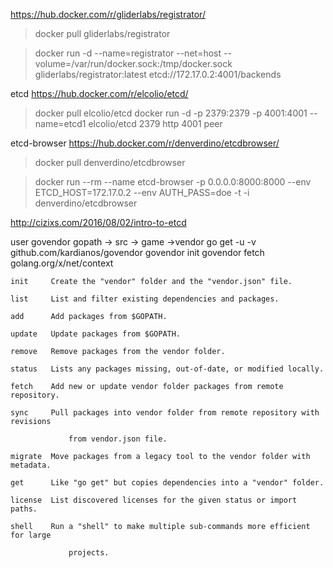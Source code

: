 https://hub.docker.com/r/gliderlabs/registrator/
>docker pull gliderlabs/registrator

>docker run -d  --name=registrator --net=host  --volume=/var/run/docker.sock:/tmp/docker.sock  gliderlabs/registrator:latest etcd://172.17.0.2:4001/backends


etcd  https://hub.docker.com/r/elcolio/etcd/
>docker pull elcolio/etcd
>docker run -d -p 2379:2379 -p 4001:4001 --name=etcd1 elcolio/etcd  2379 http 4001 peer

etcd-browser https://hub.docker.com/r/denverdino/etcdbrowser/
> docker pull denverdino/etcdbrowser

>docker run --rm --name etcd-browser -p 0.0.0.0:8000:8000 --env ETCD_HOST=172.17.0.2 --env AUTH_PASS=doe -t -i denverdino/etcdbrowser

http://cizixs.com/2016/08/02/intro-to-etcd

user govendor
gopath -> src -> game ->vendor
go get -u -v github.com/kardianos/govendor 
govendor init
govendor fetch golang.org/x/net/context


    init     Create the "vendor" folder and the "vendor.json" file.

    list     List and filter existing dependencies and packages.

    add      Add packages from $GOPATH.

    update   Update packages from $GOPATH.

    remove   Remove packages from the vendor folder.

    status   Lists any packages missing, out-of-date, or modified locally.

    fetch    Add new or update vendor folder packages from remote repository.

    sync     Pull packages into vendor folder from remote repository with revisions

                 from vendor.json file.

    migrate  Move packages from a legacy tool to the vendor folder with metadata.

    get      Like "go get" but copies dependencies into a "vendor" folder.

    license  List discovered licenses for the given status or import paths.

    shell    Run a "shell" to make multiple sub-commands more efficient for large

                 projects.